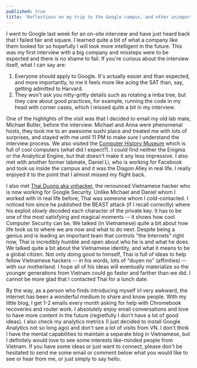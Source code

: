 ```yaml
---
published: true
title: 'Reflections on my trip to the Google campus, and other unimportant stuff'
---
```

I went to Google last week for an on-site interview and have just heard back that I failed fair and square. I learned quite a bit of what a company like them looked for so hopefully I will look more intelligent in the future. This was my first interview with a big company and missteps were to be expected and there is no shame to fail. If you're curious about the interview itself, what I can say are:

1. Everyone should apply to Google. It's actually easier and than expected, and more importantly, to me it feels more like acing the SAT than, say, getting admitted to Harvard.
2. They won't ask you nitty-gritty details such as rotating a imba tree, but they care about good practices, for example, running the code in my head with corner cases, which I missed quite a bit in my interview.

One of the highlights of the visit was that I decided to email my old lab mate, Michael Butler, before the interview. Michael and Anna were phenomenal hosts, they took me to an awesome sushi place and treated me with lots of surprises, and stayed with me until 11 PM to make sure I understand the interview process. We also visited the [Computer History Museum](http://www.computerhistory.org/) which is full of cool computers (what did I expect?). I could find neither the Enigma or the Analytical Engine, but that doesn't make it any less impressive. I also met with another former labmate, Daniel Li, who is working for Facebook and took us inside the campus and it was the Diagon Alley in real life. I really enjoyed it to the point that I almost missed my flight back.

I also met [Thai Duong aka vnhacker](http://vnhacker.blogspot.com), the renounced Vietnamese hacker who is now working for Google Security. Unlike Michael and Daniel whom I worked with in real life before, Thai was someone whom I cold-contacted. I noticed him since he published the BEAST attack (if I recall correctly) where his exploit *slowly* decoded each character of the private key. It has to be one of the most satisfying and magical moments -- it shows how cool Computer Security can be. We talked (in Vietnamese) quite a bit about how life took us to where we are now and what to do next. Despite being a genius and is leading an important team that controls "the Internets" right now, Thai is incredibly humble and open about who he is and what he does. We talked quite a bit about the Vietnamese identity, and what it means to be a global citizen. Not only doing good to himself, Thai is full of ideas to help fellow Vietnamese hackers -- in his words, lots of "duyen no" (affinities) -- with our motherland. I hope all of his ideas will eventually materialize so the younger generations from Vietnam could go faster and farther than we did. I cannot be more glad that I contacted Thai for a lunch date.

By the way, as a person who finds introducing myself irl very awkward, the internet has been a wonderful medium to share and know people. With my little blog, I get 1-2 emails every month asking for help with Chromebook recoveries and router work. I absolutely enjoy email conversations and love to have more content in the future (regretfully I don't have a lot of good ideas). I also check my analytics metrics (I just decided to install Google Analytics not so long ago) and don't see a lot of visits from VN. I don't think I have the mental capabilities to maintain a separate blog in Vietnamese, but I definitely would love to see some interests like-minded people from Vietnam. If you have some ideas or just want to connect, please don't be hesitated to send me some email or comment below what you would like to see or hear from me, or just simply to say hello.